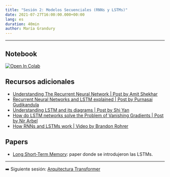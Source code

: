 ```yaml
---
title: "Sesión 2: Modelos Secuenciales (RNNs y LSTMs)"
date: 2021-07-27T16:00:00.000+00:00
lang: es
duration: 40min
author: María Grandury
---
```


<div>
    <CourseSummary
        description="En esta sesión explicaremos la arquitectura de los modelos secuenciales (RNNs y LSTMs) y cómo aplicarlos a casos prácticos como la resolución de un problema de clasificación."
        video="https://www.youtube.com/embed/mTbY5BF7Y5o"
        slides="https://github.com/somosnlp/nlp-de-cero-a-cien/blob/main/2_modelos_secuenciales/modelos_secuenciales.pdf"
        name="María Grandury"
        twitter="https://twitter.com/mariagrandury"
        linkedin="https://www.linkedin.com/in/mariagrandury"
        github="https://github.com/mariagrandury"
    />
</div>

---

## Notebook

<a href="https://github.com/somosnlp/nlp-de-cero-a-cien/blob/main/2_modelos_secuenciales/LSTM_NLP_clasificador_novelas_espa%C3%B1ol.ipynb" target="_blank"><img src="https://colab.research.google.com/assets/colab-badge.svg" alt="Open In Colab"/></a>

## Recursos adicionales
- [Understanding The Recurrent Neural Network | Post by Amit Shekhar](https://medium.com/mindorks/understanding-the-recurrent-neural-network-44d593f112a2)
- [Recurrent Neural Networks and LSTM explained | Post by Purnasai Gudikandula](https://purnasaigudikandula.medium.com/recurrent-neural-networks-and-lstm-explained-7f51c7f6bbb9)
- [Understanding LSTM and its diagrams | Post by Shi Yan](https://blog.mlreview.com/understanding-lstm-and-its-diagrams-37e2f46f1714)
-  [How do LSTM networks solve the Problem of Vanishing Gradients | Post by Nir Arbel](https://medium.datadriveninvestor.com/how-do-lstm-networks-solve-the-problem-of-vanishing-gradients-a6784971a577#:~:text=However%2C%20RNNs%20suffer%20from%20the,no%20real%20learning%20is%20done)
- [How RNNs and LSTMs work | Video by Brandon Rohrer](https://www.youtube.com/watch?v=WCUNPb-5EYI)

## Papers
- [Long Short-Term Memory](https://doi.org/10.1162/neco.1997.9.8.1735): paper donde se introdujeron las LSTMs.

---

➡️ Siguiente sesión: [Arquitectura Transformer](/nlp-de-cero-a-cien/sesion-03)
